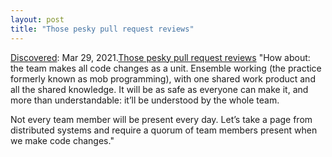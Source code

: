 ```yaml
---
layout: post
title: "Those pesky pull request reviews"
---
```

[Discovered](http://rolandtanglao.com/2020/07/29/p1-blogthis-checkvist-list-links-to-blog/): Mar 29, 2021.[Those pesky pull request reviews](https://jessitron.com/2021/03/27/those-pesky-pull-request-reviews/) "How about: the team makes all code changes as a unit. Ensemble working (the practice formerly known as mob programming), with one shared work product and all the shared knowledge. It will be as safe as everyone can make it, and more than understandable: it’ll be understood by the whole team.

Not every team member will be present every day. Let’s take a page from distributed systems and require a quorum of team members present when we make code changes."
